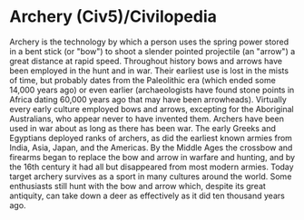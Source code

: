 # Archery (Civ5)/Civilopedia

Archery is the technology by which a person uses the spring power stored in a bent stick (or "bow") to shoot a slender pointed projectile (an "arrow") a great distance at rapid speed. Throughout history bows and arrows have been employed in the hunt and in war. Their earliest use is lost in the mists of time, but probably dates from the Paleolithic era (which ended some 14,000 years ago) or even earlier (archaeologists have found stone points in Africa dating 60,000 years ago that may have been arrowheads). Virtually every early culture employed bows and arrows, excepting for the Aboriginal Australians, who appear never to have invented them.
Archers have been used in war about as long as there has been war. The early Greeks and Egyptians deployed ranks of archers, as did the earliest known armies from India, Asia, Japan, and the Americas. By the Middle Ages the crossbow and firearms began to replace the bow and arrow in warfare and hunting, and by the 16th century it had all but disappeared from most modern armies. Today target archery survives as a sport in many cultures around the world. Some enthusiasts still hunt with the bow and arrow which, despite its great antiquity, can take down a deer as effectively as it did ten thousand years ago.